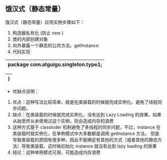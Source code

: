 ## 饿汉式（静态常量）

饿汉式（静态常量）应用实例步骤如下：

1.  构造器私有化 (防止 new )
2.  类的内部创建对象
3.  向外暴露一个静态的公共方法。getInstance
4.  代码实现

| package com.atguigu.singleton.type1; |
| --- |

| } |
| --- |

*   优缺点说明：

1.  优点：这种写法比较简单，就是在类装载的时候就完成实例化。避免了线程同步问题。
2.  缺点：在类装载的时候就完成实例化，没有达到 Lazy Loading 的效果。如果从始至终从未使用过这个实例，则会造成内存的浪费
3.  这种方式基于 classloder 机制避免了多线程的同步问题，不过，instance 在类装载时就实例化，在单例模式中大多数都是调用 getInstance 方法， 但是导致类装载的原因有很多种，因此不能确定有其他的方式（或者其他的静态方法）导致类装载，这时候初始化 instance 就没有达到 lazy loading 的效果
4.  结论：这种单例模式可用，可能造成内存浪费
